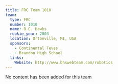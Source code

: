 ```yaml
---
title: FRC Team 1010
team:
  type: FRC
  number: 1010
  name: B.C. Hawks
  rookie_year: 2003
  location: Ortonville, MI, USA
  sponsors:
    - Continental Teves
    - Brandon High School
  links:
    Website: http://www.bhswebteam.com/robotics
---
```

No content has been added for this team
